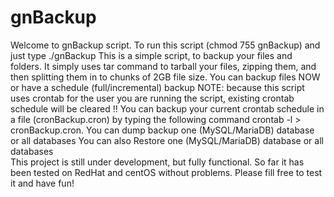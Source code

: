 # gnBackup

Welcome to gnBackup script.
To  run  this  script (chmod 755  gnBackup) and just type  ./gnBackup
This  is  a  simple  script,  to  backup  your  files and folders. It 
simply uses tar command to tarball your files, zipping them, and then
splitting  them   in   to    chunks    of  2GB   file  size.  You can
backup  files  NOW  or  have  a  schedule  (full/incremental)  backup 
NOTE: because this  script  uses crontab for the user you are running
the script,  existing  crontab  schedule  will  be cleared !! You can
backup your current crontab schedule in a file (cronBackup.cron) by 
typing the following command crontab -l > cronBackup.cron. 
You can dump  backup  one (MySQL/MariaDB)  database or  all databases
You can also Restore  one (MySQL/MariaDB)  database or  all databases  
This  project  is  still   under   development, but fully functional.
So far it has been  tested  on  RedHat  and  centOS without problems. 
Please fill free to test it and have fun!
